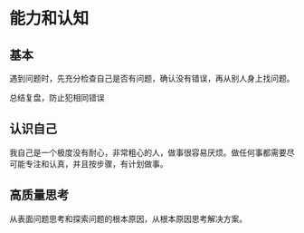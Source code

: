 # 能力和认知

## 基本

遇到问题时，先充分检查自己是否有问题，确认没有错误，再从别人身上找问题。

总结复盘，防止犯相同错误



## 认识自己

我自己是一个极度没有耐心，非常粗心的人，做事很容易厌烦。做任何事都需要尽可能专注和认真，并且按步骤，有计划做事。



## 高质量思考

从表面问题思考和探索问题的根本原因，从根本原因思考解决方案。



